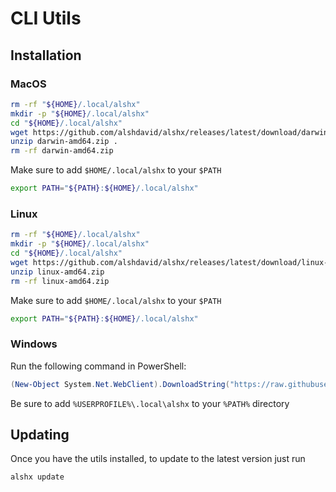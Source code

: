 # CLI Utils

## Installation

### MacOS

```bash
rm -rf "${HOME}/.local/alshx"
mkdir -p "${HOME}/.local/alshx"
cd "${HOME}/.local/alshx"
wget https://github.com/alshdavid/alshx/releases/latest/download/darwin-amd64.zip
unzip darwin-amd64.zip .
rm -rf darwin-amd64.zip
```

Make sure to add `$HOME/.local/alshx` to your `$PATH`

```bash
export PATH="${PATH}:${HOME}/.local/alshx"
```

### Linux

```bash
rm -rf "${HOME}/.local/alshx"
mkdir -p "${HOME}/.local/alshx"
cd "${HOME}/.local/alshx"
wget https://github.com/alshdavid/alshx/releases/latest/download/linux-amd64.zip
unzip linux-amd64.zip
rm -rf linux-amd64.zip
```

Make sure to add `$HOME/.local/alshx` to your `$PATH`

```bash
export PATH="${PATH}:${HOME}/.local/alshx"
```

### Windows

Run the following command in PowerShell:

```powershell
(New-Object System.Net.WebClient).DownloadString("https://raw.githubusercontent.com/alshdavid/alshx/master/install.ps1") | powershell -command -
```

Be sure to add `%USERPROFILE%\.local\alshx` to your `%PATH%` directory

## Updating

Once you have the utils installed, to update to the latest version just run

```bash
alshx update
```
